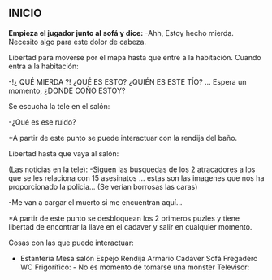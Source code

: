 ## INICIO

**Empieza el jugador junto al sofá y dice:** -Ahh, Estoy hecho mierda. Necesito algo para este dolor de cabeza.


Libertad para moverse por el mapa hasta que entre a la habitación. Cuando entra a la habitación:

-!¿ QUÉ MIERDA ?! ¿QUÉ ES ESTO? ¿QUIÉN ES ESTE TÍO? ... Espera un momento, ¿DONDE COÑO ESTOY?

Se escucha la tele en el salón:

-¿Qué es ese ruido?


*A partir de este punto se puede interactuar con la rendija del baño.


Libertad hasta que vaya al salón:

(Las noticias en la tele): -Siguen las busquedas de los 2 atracadores a los que se les relaciona con 15 asesinatos ... estas son las imagenes que nos ha proporcionado la policia... (Se verían borrosas las caras)

-Me van a cargar el muerto si me encuentran aquí...


*A partir de este punto se desbloquean los 2 primeros puzles y tiene libertad de encontrar la llave en el cadaver y salir en cualquier momento.


Cosas con las que puede interactuar:
- Estanteria
Mesa salón
Espejo
Rendija
Armario
Cadaver
Sofá
Fregadero
WC
Frigorífico: - No es momento de tomarse una monster
Televisor:
